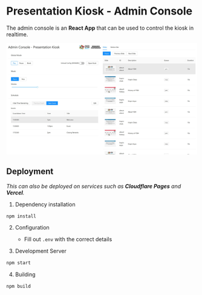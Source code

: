 # Presentation Kiosk - Admin Console
The admin console is an **React App** that can be used to control the kiosk in realtime.

![Image](preview.jpg)

## Deployment
*This can also be deployed on services such as **Cloudflare Pages** and **Vercel**.*

1. Dependency installation
```sh
npm install
```

2. Configuration
   * Fill out `.env` with the correct details

3. Development Server
```sh
npm start
```

4. Building
```sh
npm build
```
